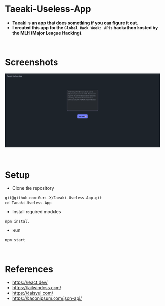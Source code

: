 # Taeaki-Useless-App

- **Taeaki is an app that does something if you can figure it out.**
- **I created this app for the `Global Hack Week: APIs` hackathon hosted by the MLH (Major League Hacking).** 

<br/>

# Screenshots

![Preview 1](/screenshots/1.png)

<br/>

# Setup

- Clone the repository
```
git@github.com:Guri-X/Taeaki-Useless-App.git
cd Taeaki-Useless-App
```

- Install required modules
```
npm install
```

- Run
```
npm start
```

<br/>

# References

- https://react.dev/
- https://tailwindcss.com/
- https://daisyui.com/
- https://baconipsum.com/json-api/
